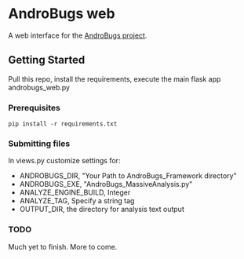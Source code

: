 # AndroBugs web

A web interface for the [AndroBugs project](https://github.com/AndroBugs/AndroBugs_Framework).

## Getting Started

Pull this repo, install the requirements, execute the main flask app androbugs_web.py

### Prerequisites

```
pip install -r requirements.txt
```

### Submitting files

In views.py customize settings for:

* ANDROBUGS_DIR,  "Your Path to AndroBugs_Framework directory"
* ANDROBUGS_EXE,  "AndroBugs_MassiveAnalysis.py"
* ANALYZE_ENGINE_BUILD, Integer
* ANALYZE_TAG, Specify a string tag
* OUTPUT_DIR, the directory for analysis text output

### TODO

Much yet to finish.  More to come.